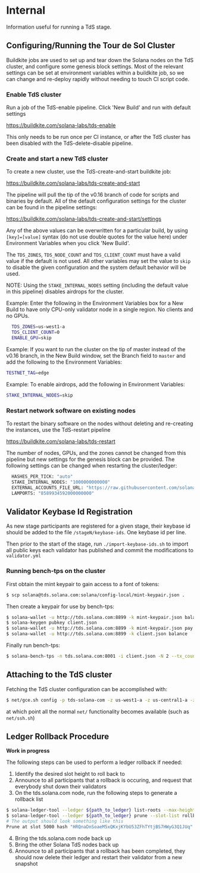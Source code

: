 # Internal
Information useful for running a TdS stage.

## Configuring/Running the Tour de Sol Cluster
Buildkite jobs are used to set up and tear down the Solana nodes on the TdS cluster, and configure some genesis block settings.
Most of the relevant settings can be set at environment variables within a buildkite job, so we can change and re-deploy rapidly without needing to touch CI script code.

### Enable TdS cluster
Run a job of the TdS-enable pipeline.  Click 'New Build' and run with default settings

https://buildkite.com/solana-labs/tds-enable

This only needs to be run once per CI instance, or after the TdS cluster has been disabled with the TdS-delete-disable pipeline.

### Create and start a new TdS cluster
To create a new cluster, use the TdS-create-and-start buildkite job:

https://buildkite.com/solana-labs/tds-create-and-start

The pipeline will pull the tip of the v0.16 branch of code for scripts and binaries by default.
All of the default configuration settings for the cluster can be found in the pipeline settings:

https://buildkite.com/solana-labs/tds-create-and-start/settings

Any of the above values can be overwritten for a particular build, by using `[key]=[value]` syntax (do not use double quotes for the value here) under Environment Variables when you click 'New Build'.

The `TDS_ZONES`, `TDS_NODE_COUNT` and `TDS_CLIENT_COUNT` must have a valid value if the default is not used.  All other variables may set the value to `skip` to disable the given configuration and the system default behavior will be used.

NOTE: Using the `STAKE_INTERNAL_NODES` setting (including the default value in this pipeline) disables airdrops for the cluster.

Example:  Enter the following in the Environment Variables box for a New Build to have only CPU-only validator node in a single region.  No clients and no GPUs.
```bash
  TDS_ZONES=us-west1-a
  TDS_CLIENT_COUNT=0
  ENABLE_GPU=skip
```

Example:  If you want to run the cluster on the tip of master instead of the v0.16 branch, in the New Build window, set the Branch field to `master` and add the following to the Environment Variables:
```bash
TESTNET_TAG=edge
```

Example:  To enable airdrops, add the following in Environment Variables:
```bash
STAKE_INTERNAL_NODES=skip
```

### Restart network software on existing nodes
To restart the binary software on the nodes without deleting and re-creating the instances, use the TdS-restart pipeline

https://buildkite.com/solana-labs/tds-restart

The number of nodes, GPUs, and the zones cannot be changed from this pipeline but new settings for the genesis block can be provided.  The following settings can be changed when restarting the cluster/ledger:
```bash
  HASHES_PER_TICK: "auto"
  STAKE_INTERNAL_NODES: "1000000000000"
  EXTERNAL_ACCOUNTS_FILE_URL: "https://raw.githubusercontent.com/solana-labs/tour-de-sol/master/stage1/validator.yml"
  LAMPORTS: "8589934592000000000"
  ```

## Validator Keybase Id Registration
As new stage participants are registered for a given stage, their keybase id should be added to
the file `/stageN/keybase-ids`.  One keybase id per line.

Then prior to the start of the stage, run `./import-keybase-ids.sh` to import
all public keys each validator has published and commit the modifications to
`validator.yml`

### Running bench-tps on the cluster
First obtain the mint keypair to gain access to a font of tokens:
```bash
$ scp solana@tds.solana.com:solana/config-local/mint-keypair.json .
```

Then create a keypair for use by bench-tps:
```bash
$ solana-wallet -u http://tds.solana.com:8899 -k mint-keypair.json balance
$ solana-keygen pubkey client.json 
$ solana-wallet -u http://tds.solana.com:8899 -k mint-keypair.json pay $(solana-keygen pubkey client.json) 100000000
$ solana-wallet -u http://tds.solana.com:8899 -k client.json balance
```

Finally run bench-tps:
```bash
$ solana-bench-tps -n tds.solana.com:8001 -i client.json -N 2 --tx_count=2 --thread-batch-sleep-ms=1000
```

## Attaching to the TdS cluster
Fetching the TdS cluster configuration can be accomplished with:
```bash
$ net/gce.sh config -p tds-solana-com -z us-west1-a -z us-central1-a -z europe-west4-a
```
at which point all the normal `net/` functionality becomes available (such as `net/ssh.sh`)

## Ledger Rollback Procedure
**Work in progress**

The following steps can be used to perform a ledger rollback if needed:
1. Identify the desired slot height to roll back to
2. Announce to all participants that a rollback is occuring, and request that everybody shut down their validators
3. On the tds.solana.com node, run the following steps to generate a rollback list
```bash
$ solana-ledger-tool --ledger ${path_to_ledger} list-roots --max-height ${rollback_slot_height} --slot-list ./rollback.txt
$ solana-ledger-tool --ledger ${path_to_ledger} prune --slot-list rollback.txt
# The output should look something like this
Prune at slot 5000 hash "HRQnaDnSoaeM5xQKxjKYbU53ZFhTYtjBS7HWyG3Q1JUq"
```
4. Bring the tds.solana.com node back up
5. Bring the other Solana TdS nodes back up
2. Announce to all participants that a rollback has been completed, they should now delete their ledger and restart their validator from a new snapshot
